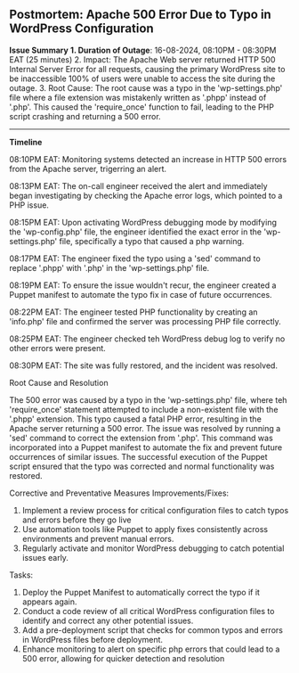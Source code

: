 Postmortem: Apache 500 Error Due to Typo in WordPress Configuration
---

**Issue Summary**
**1. Duration of Outage**: 16-08-2024, 08:10PM - 08:30PM EAT (25 minutes)
2. Impact: The Apache Web server returned HTTP 500 Internal Server Error for all requests, causing the primary WordPress site to be inaccessible 100% of users were unable to access the site during the outage.
3.  Root Cause: The root cause was a typo in the 'wp-settings.php' file where a file extension was mistakenly written as '.phpp' instead of '.php'. This caused the 'require_once' function to fail, leading to the PHP script crashing and returning a 500 error.

---

**Timeline**

08:10PM EAT: Monitoring systems detected an increase in HTTP 500 errors from the Apache server, trigerring an alert.

08:13PM EAT: The on-call engineer received the alert and immediately began investigating by checking the Apache error logs, which pointed to a PHP issue.

08:15PM EAT: Upon activating WordPress debugging mode by modifying the 'wp-config.php' file, the engineer identified the exact error in the 'wp-settings.php' file, specifically a typo that caused a php warning.

08:17PM EAT: The engineer fixed the typo using a 'sed' command to replace '.phpp' with '.php' in the 'wp-settings.php' file.

08:19PM EAT: To ensure the issue wouldn't recur, the engineer created a Puppet manifest to automate the typo fix in case of future occurrences.

08:22PM EAT: The engineer tested PHP functionality by creating an 'info.php' file and confirmed the server was processing PHP file correctly.

08:25PM EAT: The engineer checked teh WordPress debug log to verify no other errors were present.

08:30PM EAT: The site was fully restored, and the incident was resolved.

Root Cause and Resolution

The 500 error was caused by a typo in the 'wp-settings.php' file, where teh 'require_once' statement attempted to include a non-existent file with the '.phpp' extension. This typo caused a fatal PHP error, resulting in the Apache server returning a 500 error.
The issue was resolved by running a 'sed' command to correct the extension from '.php'. This command was incorporated into a Puppet manifest to automate the fix and prevent future occurrences of similar issues. The successful execution of the Puppet script ensured that the typo was corrected and normal functionality was restored.

Corrective and Preventative Measures
Improvements/Fixes:
1. Implement a review process for critical configuration files to catch typos and errors before they go live
2. Use automation tools like Puppet to apply fixes consistently across environments and prevent manual errors.
3. Regularly activate and monitor WordPress debugging to catch potential issues early.

Tasks:
1. Deploy the Puppet Manifest to automatically correct the typo if it appears again.
2. Conduct a code review of all critical WordPress configuration files to identify and correct any other potential issues.
3. Add a pre-deployment script that checks for common typos and errors in WordPress files before deployment.
4. Enhance monitoring to alert on specific php errors that could lead to a 500 error, allowing for quicker detection and resolution
